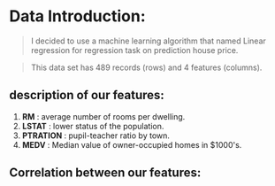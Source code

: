 # Data Introduction:
> I decided to use a machine learning algorithm that named Linear regression for regression task on prediction house price.

> This data set has 489 records (rows) and 4 features (columns).

## description of our features:
1. **RM** : average number of rooms per dwelling.
2. **LSTAT** : lower status of the population.
3. **PTRATION** : pupil-teacher ratio by town.
4. **MEDV** : Median value of owner-occupied homes in $1000's.

## Correlation between our features:
